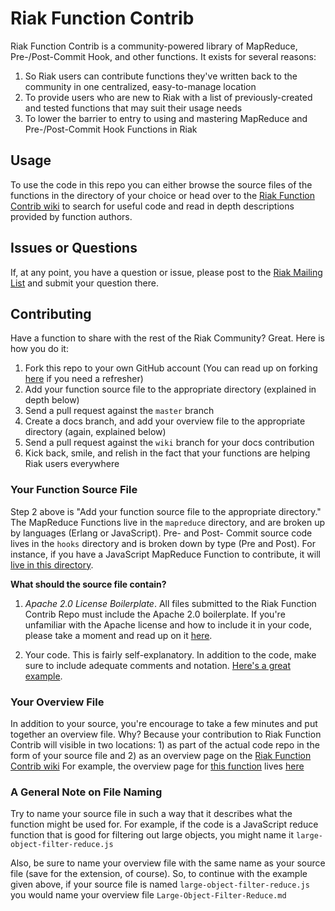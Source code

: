 # Riak Function Contrib

Riak Function Contrib is a community-powered library of MapReduce, Pre-/Post-Commit Hook, and other functions. It exists for several reasons:

1. So Riak users can contribute functions they've written back to the community in one centralized, easy-to-manage location
2. To provide users who are new to Riak with a list of previously-created and tested functions that may suit their usage needs 
3. To lower the barrier to entry to using and mastering MapReduce and Pre-/Post-Commit Hook Functions in Riak

## Usage

To use the code in this repo you can either browse the source files of the functions in the directory of your choice or head over to the [Riak Function Contrib wiki](https://github.com/basho/riak_function_contrib/wiki) to search for useful code and read in depth descriptions provided by function authors.

## Issues or Questions
                     
If, at any point, you have a question or issue, please post to the [Riak Mailing List](http://lists.basho.com/mailman/listinfo/riak-users_lists.basho.com) and submit your question there. 

## Contributing

Have a function to share with the rest of the Riak Community? Great. Here is how you do it:

1. Fork this repo to your own GitHub account (You can read up on forking [here](http://help.github.com/forking/) if you need a refresher)
2. Add your function source file to the appropriate directory (explained in depth below)
3. Send a pull request against the `master` branch
4. Create a docs branch, and add your overview file to the appropriate directory (again, explained below)
5. Send a pull request against the `wiki` branch for your docs contribution
6. Kick back, smile, and relish in the fact that your functions are helping Riak users everywhere

### Your Function Source File

Step 2 above is "Add your function source file to the appropriate directory." The MapReduce Functions live in the `mapreduce` directory, and are broken up by languages (Erlang or JavaScript). Pre- and Post- Commit source code lives in the `hooks` directory and is broken down by type (Pre and Post). For instance, if you have a JavaScript MapReduce Function to contribute, it will [live in this directory](https://github.com/basho/riak_function_contrib/tree/master/mapreduce/js/).

**What should the source file contain?**
 
1. _Apache 2.0 License Boilerplate_. All files submitted to the Riak Function Contrib Repo must include the Apache 2.0 boilerplate. If you're unfamiliar with the Apache license and how to include it in your code, please take a moment and read up on it [here](http://www.apache.org/licenses/LICENSE-2.0.html).

2. Your code. This is fairly self-explanatory. In addition to the code, make sure to include adequate comments and notation. [Here's a great example](https://github.com/basho/riak_function_contrib/blob/master/mapreduce/js/sorting-by-field.js).

### Your Overview File

In addition to your source, you're encourage to take a few minutes and put together an overview file. Why? Because your contribution to Riak Function Contrib will visible in two locations: 1) as part of the actual code repo in the form of your source file and 2) as an overview page on the [Riak Function Contrib wiki](https://github.com/basho/riak_function_contrib/wiki) For example, the overview page for [this function](https://github.com/basho/riak_function_contrib/blob/master/mapreduce/js/sorting-by-field.js) lives [here](https://github.com/basho/riak_function_contrib/wiki/Sorting-By-Field)

### A General Note on File Naming

Try to name your source file in such a way that it describes what the function might be used for. For example, if the code is a JavaScript reduce function that is good for filtering out large objects, you might name it `large-object-filter-reduce.js`

Also, be sure to name your overview file with the same name as your source file (save for the extension, of course). So, to continue with the example given above, if your source file is named `large-object-filter-reduce.js` you would name your overview file `Large-Object-Filter-Reduce.md`
